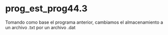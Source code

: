 # prog_est_prog44.3
Tomando como base el programa anterior, cambiamos el almacenamiento a un archivo .txt por un archivo .dat
